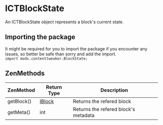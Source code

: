 # ICTBlockState

An ICTBlockState object represents a block's current state.

## Importing the package
It might be required for you to import the package if you encounter any issues, so better be safe than sorry and add the import.  
`import mods.contenttweaker.BlockState;` 

## ZenMethods
|ZenMethod  | Return Type                                                    | Description                          |
|-----------|----------------------------------------------------------------|--------------------------------------|
|getBlock() | [IBlock](/Mods/ContentTweaker/Vanilla/Creatable_Content/Block) | Returns the refered block            |
|getMeta()  | int                                                            | Returns the refered block's metadata |
